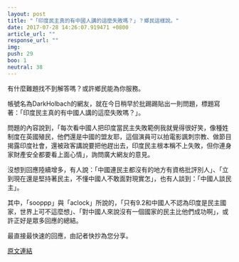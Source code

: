 ```yaml
---
layout: post
title: "「印度民主真的有中國人講的這麼失敗嗎？」？鄉民這樣說。"
date: 2017-07-28 14:26:07.919471 +0800
article_url: ""
response_url: ""
img: 
push: 29
boo: 1
neutral: 38
---
```


有什麼難題找不到解答嗎？或許鄉民能為你服務。

帳號名為DarkHolbach的網友，就在今日稍早於批踢踢貼出一則問題，標題寫著：「印度民主真的有中國人講的這麼失敗嗎？」。

問題的內容說到，「每次看中國人把印度當民主失敗範例我就覺得很好笑，像種姓制度在英國殖民，他們還是中國的盟友耶，這個演員可以拍電影諷刺宗教、做節目揭露印度社會，還被政客講說要把他趕出去，印度民主根本稱不上失敗，但你連身家財產安全都要看上面心情」，詢問廣大網友的意見。

沒想到回應陸續增多，有人說：「中國連民主都沒有的地方有資格批評別人」、「立到現在還是堅持著民主，不懂中國人不敢面對現實怎」，也有人談到：「中國人談民主」。

其中，「sooppp」與「aclock」所說的，「只有9.2和中國人不認為印度是民主國家，世界上可不這麼想」、「對中國人來說沒有一個國家的民主比他們成功啊」，或許正好是眾多回應的總結。

最直接最快速的回應，由記者快抄為您分享。

<a href = "https://www.ptt.cc/bbs/Gossiping/M.1501214257.A.EC0.html">原文連結</a>

